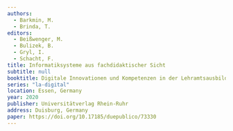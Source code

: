 ```yaml
---
authors:
  - Barkmin, M.
  - Brinda, T.
editors:
  - Beißwenger, M.
  - Bulizek, B.
  - Gryl, I.
  - Schacht, F.
title: Informatiksysteme aus fachdidaktischer Sicht
subtitle: null
booktitle: Digitale Innovationen und Kompetenzen in der Lehramtsausbildung
series: "la-digital"
location: Essen, Germany
year: 2020
publisher: Universitätverlag Rhein-Ruhr
address: Duisburg, Germany
paper: https://doi.org/10.17185/duepublico/73330
---
```

